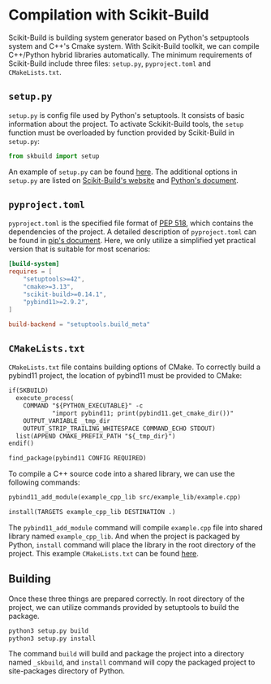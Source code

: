 # Compilation with Scikit-Build
Scikit-Build is building system generator based on Python's setpuptools system and C++'s Cmake system. With Scikit-Build toolkit, we can compile C++/Python hybrid libraries automatically. The minimum requirements of Scikit-Build include three files: `setup.py`, `pyproject.toml` and `CMakeLists.txt`.

## `setup.py`
`setup.py` is config file used by Python's setuptools. It consists of basic information about the project. To activate Sckikit-Build tools, the `setup` function must be overloaded by function provided by Scikit-Build in `setup.py`:
```python
from skbuild import setup
```
An example of `setup.py` can be found [here](https://github.com/yaozhenghangma/hybrid_programming/blob/main/setup.py). The additional options in `setup.py` are listed on [Scikit-Build's website](https://scikit-build.readthedocs.io/en/latest/usage.html#setup-options) and [Python's document](https://docs.python.org/3/distutils/setupscript.html).

## `pyproject.toml`
`pyproject.toml` is the specified file format of [PEP 518](https://peps.python.org/pep-0518/), which contains the dependencies of the project. A detailed description of `pyproject.toml` can be found in [pip's document](https://pip.pypa.io/en/stable/reference/build-system/pyproject-toml/). Here, we only utilize a simplified yet practical version that is suitable for most scenarios:
```toml
[build-system]
requires = [
    "setuptools>=42",
    "cmake>=3.13",
    "scikit-build>=0.14.1",
    "pybind11>=2.9.2",
]

build-backend = "setuptools.build_meta"
```

## `CMakeLists.txt`
`CMakeLists.txt` file contains building options of CMake. To correctly build a pybind11 project, the location of pybind11 must be provided to CMake:
```txt
if(SKBUILD)
  execute_process(
    COMMAND "${PYTHON_EXECUTABLE}" -c
            "import pybind11; print(pybind11.get_cmake_dir())"
    OUTPUT_VARIABLE _tmp_dir
    OUTPUT_STRIP_TRAILING_WHITESPACE COMMAND_ECHO STDOUT)
  list(APPEND CMAKE_PREFIX_PATH "${_tmp_dir}")
endif()

find_package(pybind11 CONFIG REQUIRED)
```
To compile a C++ source code into a shared library, we can use the following commands:
```txt
pybind11_add_module(example_cpp_lib src/example_lib/example.cpp)

install(TARGETS example_cpp_lib DESTINATION .)
```
The `pybind11_add_module` command will compile `example.cpp` file into shared library named `example_cpp_lib`. And when the project is packaged by Python, `install` command will place the library in the root directory of the project.
This example `CMakeLists.txt` can be found [here](https://github.com/yaozhenghangma/hybrid_programming/blob/main/CMakeLists.txt).

## Building
Once these three things are prepared correctly. In root directory of the project, we can utilize commands provided by setuptools to build the package.
```bash
python3 setup.py build
python3 setup.py install
```
The command `build` will build and package the project into a directory named `_skbuild`, and `install` command will copy the packaged project to site-packages directory of Python.